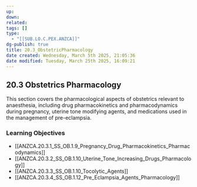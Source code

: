 ```yaml
---
up: 
down: 
related: 
tags: []
type:
  - "[[SUB.LO.C.PEX.ANZCA]]"
dg-publish: true
title: 20.3_ObstetricPharmacology
date created: Wednesday, March 5th 2025, 21:05:36
date modified: Tuesday, March 25th 2025, 16:09:21
---
```


## 20.3 Obstetrics Pharmacology

This section covers the pharmacological aspects of obstetrics relevant to anaesthesia, including drug pharmacokinetics and pharmacodynamics during pregnancy, uterine tone modifying agents, and medications used in the management of pre-eclampsia.

### Learning Objectives

- [[ANZCA.20.3.1_SS_OB.1.9_Pregnancy_Drug_Pharmacokinetics_Pharmacodynamics]]
- [[ANZCA.20.3.2_SS_OB.1.10_Uterine_Tone_Increasing_Drugs_Pharmacology]]
- [[ANZCA.20.3.3_SS_OB.1.10_Tocolytic_Agents]]
- [[ANZCA.20.3.4_SS_OB.1.12_Pre_Eclampsia_Agents_Pharmacology]]
